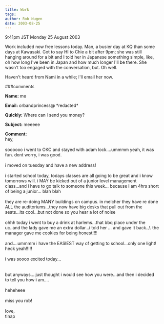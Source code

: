 ```yaml
---
title: Work
tags: 
author: Rob Nugen
date: 2003-08-25
---
```


<p class=date>9:41pm JST Monday 25 August 2003</p>

<p>Work included now free lessons today.  Man, a busier day at KQ than
some days at Kawasaki.  Got to say HI to Chie a bit after 9pm; she was
still hanging around for a bit and I told her in Japanese something
simple, like, oh how long I've been in Japan and how much longer I'll
be there.  She wasn't too engaged with the conversation, but.  Oh
well.</p>

<p>Haven't heard from Nami in a while; I'll email her now.</p>

###comments

<p><b>Name:</b> me

<p><b>Email:</b> orbandprincess@ *redacted*

<p><b>Quickly:</b> Where can I send you money?

<p><b>Subject:</b> meeeee

<p><b>Comment:</b>
<br>hey, <br>
<br>
soooooo i went to OKC and stayed with adam lock....ummmm yeah, it was fun.  dont worry, i was good.<br>
<br>
i moved on tuesday and have a new address!<br>
<br>
i started school today, todays classes are all going to be great and i know tomorrows will.  i MAY be kicked out of a junior level management class...and i have to go talk to someone this week... because i am 4hrs short of being a junior... blah blah<br>
<br>
they are re-doing MANY buildings on campus.  in melcher they have re done ALL the auditoriums...they now have big desks that pull out from the seats...its cool...but not done so you hear a lot of noise<br>
<br>
ohhh today i went to buy a drink at harlems...that bbq place under the uc..and the lady gave me an extra dollar...i told her ... and gave it back../. the manager gave me cookies for being honest!!!!<br>
<br>
and....ummmm i have the EASIEST way of getting to school...only one light!  heck yeah!!!!!<br>
<br>
i was soooo excited today...<br>
<br>
<br>
but anyways....just thought i would see how you were...and then i decided to tell you how i am....<br>
<br>
heheheee<br>
<br>
miss you rob!<br>
<br>
love,<br>
tinap


